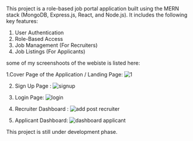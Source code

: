 This project is a role-based job portal application built using the MERN stack (MongoDB, Express.js, React, and Node.js). It includes the following key features:

1. User Authentication
2. Role-Based Access
3. Job Management (For Recruiters)
4. Job Listings (For Applicants)


some of my screenshoots of the webiste is listed here:

1.Cover Page of the Application / Landing Page:
![1](https://github.com/Anusha-lizzie/job-portal/assets/172098447/776d99b7-a427-4b10-a1c0-914dba5e7d92)

2. Sign Up Page :
![signup](https://github.com/Anusha-lizzie/job-portal/assets/172098447/19bb973c-489d-4be7-971c-7b8db19e310c)

3. Login Page:
![login](https://github.com/Anusha-lizzie/job-portal/assets/172098447/39e39cdb-9116-4cc2-ac4e-c5f882863559)

4. Recruiter Dashboard :
![add post recruiter](https://github.com/Anusha-lizzie/job-portal/assets/172098447/9bbadf36-5cb8-4e47-acc1-4b5602f55e4c)

5. Applicant Dashboard:
![dashboard applicant](https://github.com/Anusha-lizzie/job-portal/assets/172098447/d25615bd-a5b6-4cf3-8e59-5d11f5048b2b)


This project is still under development phase.



